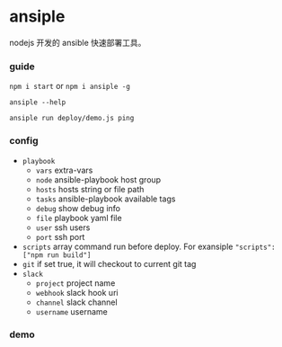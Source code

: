# ansiple

nodejs 开发的 ansible 快速部署工具。

### guide

`npm i start` or `npm i ansiple -g`

`ansiple --help`

`ansiple run deploy/demo.js ping`

### config

- `playbook`
  - `vars` extra-vars
  - `node` ansible-playbook host group
  - `hosts` hosts string or file path
  - `tasks` ansible-playbook available tags
  - `debug` show debug info
  - `file` playbook yaml file
  - `user` ssh users
  - `port` ssh port
- `scripts` array command run before deploy. For exansiple `"scripts": ["npm run build"]`
- `git` if set true, it will checkout to current git tag
- `slack`
  - `project` project name
  - `webhook` slack hook uri
  - `channel` slack channel
  - `username` username

### demo
